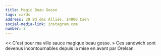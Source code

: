 ```yaml
---
title: Magic Beau Gosse
tags: cards
address: 29 Bd des Alliés, 14000 Caen
social-media-link: instagram.com
number: 2
---
```


<< C'est pour ma ville sauce magique beau gosse. » Ces sandwich sont devenus incontournables depuis la mise en avant par Orelsan.
